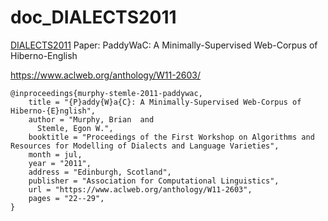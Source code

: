 # doc_DIALECTS2011

[DIALECTS2011](https://www.aclweb.org/anthology/volumes/W11-26/) Paper: PaddyWaC: A Minimally-Supervised Web-Corpus of Hiberno-English

https://www.aclweb.org/anthology/W11-2603/

~~~~~{.bib}
@inproceedings{murphy-stemle-2011-paddywac,
    title = "{P}addy{W}a{C}: A Minimally-Supervised Web-Corpus of Hiberno-{E}nglish",
    author = "Murphy, Brian  and
      Stemle, Egon W.",
    booktitle = "Proceedings of the First Workshop on Algorithms and Resources for Modelling of Dialects and Language Varieties",
    month = jul,
    year = "2011",
    address = "Edinburgh, Scotland",
    publisher = "Association for Computational Linguistics",
    url = "https://www.aclweb.org/anthology/W11-2603",
    pages = "22--29",
}
~~~~~
